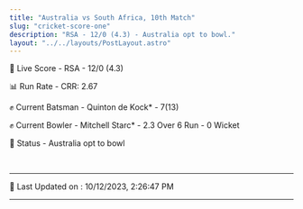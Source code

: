 ```yaml
---
title: "Australia vs South Africa, 10th Match"
slug: "cricket-score-one"
description: "RSA - 12/0 (4.3) - Australia opt to bowl."
layout: "../../layouts/PostLayout.astro"
---
```


🔴 Live Score - RSA - 12/0 (4.3)  

📊 Run Rate - CRR: 2.67  

✊ Current Batsman - Quinton de Kock* - 7(13)  

✊ Current Bowler - Mitchell Starc* - 2.3 Over 6 Run - 0 Wicket  

📑 Status - Australia opt to bowl

<br />

***

📝 Last Updated on : 10/12/2023, 2:26:47 PM

***


